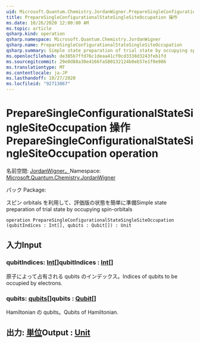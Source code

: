 ```yaml
---
uid: Microsoft.Quantum.Chemistry.JordanWigner.PrepareSingleConfigurationalStateSingleSiteOccupation
title: PrepareSingleConfigurationalStateSingleSiteOccupation 操作
ms.date: 10/26/2020 12:00:00 AM
ms.topic: article
qsharp.kind: operation
qsharp.namespace: Microsoft.Quantum.Chemistry.JordanWigner
qsharp.name: PrepareSingleConfigurationalStateSingleSiteOccupation
qsharp.summary: Simple state preparation of trial state by occupying spin-orbitals
ms.openlocfilehash: de385b7ffd76c1deaa41cf0cd3338d3243feb1fd
ms.sourcegitcommit: 29e0d88a30e4166fa580132124b0eb57e1f0e986
ms.translationtype: MT
ms.contentlocale: ja-JP
ms.lasthandoff: 10/27/2020
ms.locfileid: "92713867"
---
```

# <a name="preparesingleconfigurationalstatesinglesiteoccupation-operation"></a><span data-ttu-id="d04c6-102">PrepareSingleConfigurationalStateSingleSiteOccupation 操作</span><span class="sxs-lookup"><span data-stu-id="d04c6-102">PrepareSingleConfigurationalStateSingleSiteOccupation operation</span></span>

<span data-ttu-id="d04c6-103">名前空間: [JordanWigner。](xref:Microsoft.Quantum.Chemistry.JordanWigner)</span><span class="sxs-lookup"><span data-stu-id="d04c6-103">Namespace: [Microsoft.Quantum.Chemistry.JordanWigner](xref:Microsoft.Quantum.Chemistry.JordanWigner)</span></span>

<span data-ttu-id="d04c6-104">パック [](https://nuget.org/packages/)</span><span class="sxs-lookup"><span data-stu-id="d04c6-104">Package: [](https://nuget.org/packages/)</span></span>


<span data-ttu-id="d04c6-105">スピン orbitals を利用して、評価版の状態を簡単に準備</span><span class="sxs-lookup"><span data-stu-id="d04c6-105">Simple state preparation of trial state by occupying spin-orbitals</span></span>

```qsharp
operation PrepareSingleConfigurationalStateSingleSiteOccupation (qubitIndices : Int[], qubits : Qubit[]) : Unit
```


## <a name="input"></a><span data-ttu-id="d04c6-106">入力</span><span class="sxs-lookup"><span data-stu-id="d04c6-106">Input</span></span>

### <a name="qubitindices--int"></a><span data-ttu-id="d04c6-107">qubitIndices: [Int](xref:microsoft.quantum.lang-ref.int)[]</span><span class="sxs-lookup"><span data-stu-id="d04c6-107">qubitIndices : [Int](xref:microsoft.quantum.lang-ref.int)[]</span></span>

<span data-ttu-id="d04c6-108">原子によって占有される qubits のインデックス。</span><span class="sxs-lookup"><span data-stu-id="d04c6-108">Indices of qubits to be occupied by electrons.</span></span>


### <a name="qubits--qubit"></a><span data-ttu-id="d04c6-109">qubits: [qubits](xref:microsoft.quantum.lang-ref.qubit)[]</span><span class="sxs-lookup"><span data-stu-id="d04c6-109">qubits : [Qubit](xref:microsoft.quantum.lang-ref.qubit)[]</span></span>

<span data-ttu-id="d04c6-110">Hamiltonian の qubits。</span><span class="sxs-lookup"><span data-stu-id="d04c6-110">Qubits of Hamiltonian.</span></span>



## <a name="output--unit"></a><span data-ttu-id="d04c6-111">出力: [単位](xref:microsoft.quantum.lang-ref.unit)</span><span class="sxs-lookup"><span data-stu-id="d04c6-111">Output : [Unit](xref:microsoft.quantum.lang-ref.unit)</span></span>

